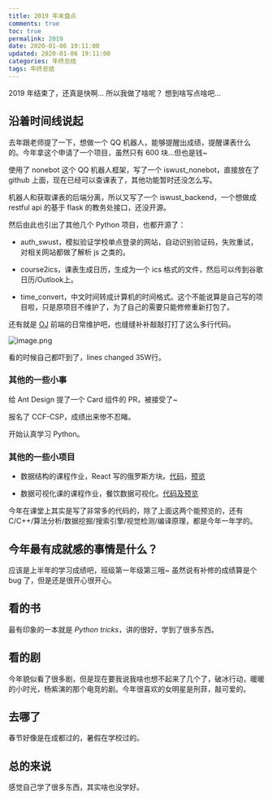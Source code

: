 ```yaml
---
title: 2019 年末盘点
comments: true
toc: true
permalink: 2019
date: 2020-01-06 19:11:00
updated: 2020-01-06 19:11:00
categories: 年终总结
tags: 年终总结
---
```

2019 年结束了，还真是快啊...
所以我做了啥呢？
想到啥写点啥吧...
<!-- more -->
## 沿着时间线说起

去年跟老师提了一下，想做一个 QQ 机器人，能够提醒出成绩，提醒课表什么的。今年拿这个申请了一个项目，虽然只有 600 块...但也是钱~

使用了 nonebot 这个 QQ 机器人框架，写了一个 iswust_nonebot，直接放在了 github 上面，现在已经可以查课表了，其他功能暂时还没怎么写。

机器人和获取课表的后端分离，所以又写了一个 iswust_backend，一个想做成 restful api 的基于 flask 的教务处接口，还没开源。

然后由此也引出了其他几个 Python 项目，也都开源了：

- auth_swust，模拟验证学校单点登录的网站，自动识别验证码，失败重试，对相关网站都做了解析 js 之类的。

- course2ics，课表生成日历，生成为一个 ics 格式的文件，然后可以传到谷歌日历/Outlook上。

- time_convert，中文时间转成计算机的时间格式。这个不能说算是自己写的项目啦，只是原项目不维护了，为了自己的需要只能修修重新打包了。

还有就是 [OJ](http://acm.swust.edu.cn) 前端的日常维护吧，也缝缝补补敲敲打打了这么多行代码。

![image.png](https://cdn.jsdelivr.net/gh/riril/i/posts/2019-summary/image.png)

看的时候自己都吓到了，lines changed 35W行。

### 其他的一些小事

给 Ant Design 提了一个 Card 组件的 PR，被接受了~

报名了 CCF-CSP，成绩出来惨不忍睹。

开始认真学习 Python。

### 其他的一些小项目

- 数据结构的课程作业，React 写的俄罗斯方块。[代码](https://artin.coding.net/p/react-tetris/d/react-tetris/git)，[预览](http://dxjvt9.coding-pages.com)

- 数据可视化课的课程作业，餐饮数据可视化。[代码及预览](https://artin.coding.net/p/data_visualization/d/data_visualization/git)

今年在课堂上其实是写了非常多的代码的，除了上面这两个能预览的，还有 C/C++/算法分析/数据挖掘/搜索引擎/视觉检测/编译原理，都是今年一年学的。

## 今年最有成就感的事情是什么？

应该是上半年的学习成绩吧，班级第一年级第三哦~ 虽然说有补修的成绩算是个 bug 了，但是还是很开心很开心。

## 看的书

最有印象的一本就是 _Python tricks_，讲的很好，学到了很多东西。

## 看的剧

今年貌似看了很多剧，但是现在要我说我啥也想不起来了几个了，破冰行动，暖暖的小时光，杨紫演的那个电竞的剧。今年很喜欢的女明星是刑菲，敲可爱的。

## 去哪了

春节好像是在成都过的，暑假在学校过的。

## 总的来说

感觉自己学了很多东西，其实啥也没学好。
